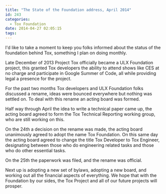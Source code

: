```yaml
---
title: "The State of the Foundation address, April 2014"
id: 243
categories:
  - Tox Foundation
date: 2014-04-27 02:05:15
tags:
---
```


I'd like to take a moment to keep you folks informed about the status of the foundation behind Tox, something I plan on doing monthly.

Late December of 2013 Project Tox officially became a ULX Foundation project, this granted Tox developers the ability to attend shows like CES at no charge and participate in Google Summer of Code, all while providing legal a presence for the project.

For the past two months Tox developers and ULX Foundation folks discussed a rename, ideas were bounced everywhere but nothing was settled on. To deal with this rename an acting board was formed.

Half way through April the idea to write a technical paper came up, the acting board agreed to form the Tox Technical Reporting working group, who are still working on this.

On the 24th a decision on the rename was made, the acting board unanimously agreed to adopt the name Tox Foundation. On this same day the acting board agreed to change the title Tox Developer to Tox Engineer, designating between those who do engineering related tasks and those who do other essential tasks.

On the 25th the paperwork was filed, and the rename was official.

Next up is adopting a new set of bylaws, adopting a new board, and working out all the financial aspects of everything. We hope that with the Foundation by our sides, the Tox Project and all of our future projects will prosper.
